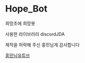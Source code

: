 Hope_Bot
=============
희망초에 희망봇

사용한 라이브러리
discordJDA

제작을 허락해 주신 홍민님게 감사합니다

[홍민님유튜브](https://www.youtube.com/c/Hongmin%ED%99%8D%EB%AF%BC)
